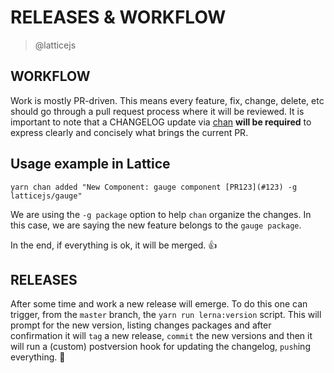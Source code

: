 # RELEASES & WORKFLOW

> @latticejs

## WORKFLOW

Work is mostly PR-driven. This means every feature, fix, change, delete, etc should go through a pull request process where it will be reviewed. It is important to note that a CHANGELOG update via [chan](https://github.com/geut/chan#usage) **will be required** to express clearly and concisely what brings the current PR.

## Usage example in Lattice

`yarn chan added "New Component: gauge component [PR123](#123) -g latticejs/gauge"`

We are using the `-g package` option to help `chan` organize the changes. In this case, we are saying the new feature belongs to the `gauge package`.

In the end, if everything is ok, it will be merged. :+1: 

## RELEASES

After some time and work a new release will emerge. To do this one can trigger, from the `master` branch, the `yarn run lerna:version` script. This will prompt for the new version, listing changes packages and after confirmation it will `tag` a new release, `commit` the new versions and then it will run a (custom) postversion hook for updating the changelog, `push`ing everything. :rocket:
